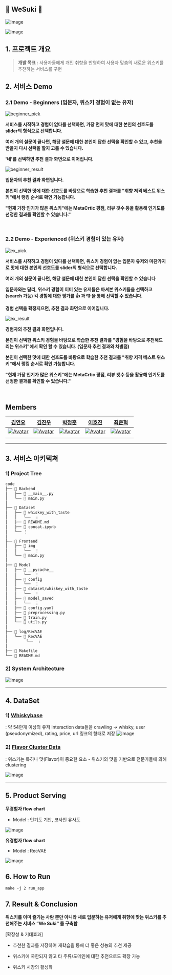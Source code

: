 ## 🥃 WeSuki 🥃 

![image](https://user-images.githubusercontent.com/99862931/172769705-45084dbc-6d42-431f-a1f5-9a70adf272fb.png)

![image](https://user-images.githubusercontent.com/99862931/172769788-51c804c3-bb96-460b-a916-a8df2e58c95c.png)




##  1. 프로젝트 개요



> **개발 목표** : 사용자들에게 개인 취향을 반영하여 사용자 맞춤의 새로운 위스키를 추천하는 서비스를 구현


## 2. 서비스 Demo

### 2.1 Demo - Beginners (입문자, 위스키 경험이 없는 유저)

![beginner_pick](https://user-images.githubusercontent.com/69205130/172971804-9cb62391-4c38-492e-b5bf-387223f64e50.gif)

**서비스를 시작하고 경험이 없다를 선택하면, 가장 먼저 맛에 대한 본인의 선호도를 slider의 형식으로 선택합니다.**

**여러 개의 설문이 끝나면, 해당 설문에 대한 본인이 답한 선택을 확인할 수 있고, 추천을 받을지 다시 선택을 할지 고를 수 있습니다.**

**'네'를 선택하면 추천 결과 화면으로 이어집니다.**


![beginner_result](https://user-images.githubusercontent.com/69205130/172971812-ff42b4d0-3d3e-41b1-8f2f-6cc21ec126e3.gif)

**입문자의 추천 결과 화면입니다.**

**본인이 선택한 맛에 대한 선호도를 바탕으로 학습한 추천 결과를 "취향 저격 베스트 위스키"에서 랭킹 순서로 확인 가능합니다.**

**"현재 가장 인기가 많은 위스키"에는 MetaCrtic 평점, 리뷰 갯수 등을 활용해 인기도를 선정한 결과를 확인할 수 있습니다."**

<br>

### 2.2 Demo - Experienced (위스키 경험이 있는 유저)

![ex_pick](https://user-images.githubusercontent.com/69205130/172971824-ccf6fa50-74c1-41e6-9927-b3dcacad9118.gif)

**서비스를 시작하고 경험이 있다를 선택하면, 위스키 경험이 없는 입문자 유저와 마찬가지로 맛에 대한 본인의 선호도를 slider의 형식으로 선택합니다.**

**여러 개의 설문이 끝나면, 해당 설문에 대한 본인이 답한 선택을 확인할 수 있습니다**

**입문자와는 달리, 위스키 경험이 이미 있는 유저들은 마셔본 위스키들을 선택하고(search 가능) 각 경험에 대한 평가를 👍 과 👎 을 통해 선택할 수 있습니다.**

**경험 선택을 확정지으면, 추천 결과 화면으로 이어집니다.**


![ex_result](https://user-images.githubusercontent.com/69205130/172971836-e799cb2d-aa15-40f7-816c-c0b45bd1a8e8.gif)

**경험자의 추천 결과 화면입니다.**

**본인이 선택한 위스키 경험을 바탕으로 학습한 추천 결과를 "경험을 바탕으로 추천해드리는 위스키"에서 확인 할 수 있습니다. (입문자 추천 결과와 차별점)**

**본인이 선택한 맛에 대한 선호도를 바탕으로 학습한 추천 결과를 "취향 저격 베스트 위스키"에서 랭킹 순서로 확인 가능합니다.**

**"현재 가장 인기가 많은 위스키"에는 MetaCrtic 평점, 리뷰 갯수 등을 활용해 인기도를 선정한 결과를 확인할 수 있습니다."**

<br>

## Members

|                                                  [김연요](https://github.com/arkdusdyk)                                                   |                                                                          [김진우](https://github.com/Jinu-uu)                                                                           |                                                 [박정훈](https://github.com/iksadNorth)                                                  |                                                                        [이호진](https://github.com/ili0820)                                                                         |                                                                         [최준혁](https://github.com/JHchoiii)                                                                         |
| :-------------------------------------------------------------------------------------------------------: | :-------------------------------------------------------------------------------------------------------------------------------------------------------: | :-----------------------------------------------------------------------------------------------------: | :---------------------------------------------------------------------------------------------------------------------------------------------------: | :----------------------------------------------------------------------------------------------------------------------------------------------------: |
| [![Avatar](https://avatars.githubusercontent.com/u/69205130?s=400&u=a14d779da6a9023a45e60e44072436d356a9461c&v=4)](https://github.com/arkdusdyk) | [![Avatar](https://avatars.githubusercontent.com/u/82719310?v=4)](https://github.com/Jinu-uu) | [![Avatar](https://avatars.githubusercontent.com/u/66674140?v=4)](https://github.com/iksadNorth) | [![Avatar](https://avatars.githubusercontent.com/u/65278309?v=4)](https://github.com/ili0820) | [![Avatar](https://avatars.githubusercontent.com/u/99862931?v=4)](https://github.com/JHchoiii) |
|  | | |  |  |

---

## 3. 서비스 아키텍쳐

### 1) Project Tree
```bash
code
├── 📁 Backend
│   ├── 💾 __main__.py 
│   └── 💾 main.py 
│   
├── 📁 Dataset
│   ├── 📁 whiskey_with_taste
│   │   └──  ⋮
│   ├── 💾 README.md
│   ├── 💾 concat.ipynb
│   └── ⋮
│
├── 📁 Frontend
│   ├── 📁 img
│   │   └──  ⋮
│   └── 💾 main.py
│
├── 📁 Model
│   ├── 📁 __pycache__
│   │   └──  ⋮
│   ├── 📁 config
│   │   └──  ⋮
│   ├── 📁 dataset/whiskey_with_taste
│   │   └──  ⋮
│   ├── 📁 model_saved
│   │   └──  ⋮
│   ├── 💾 config.yaml   
│   ├── 💾 preprocessing.py
│   ├── 💾 train.py
│   └── 💾 utils.py
│
├── 📁 log/RecVAE
│   └── 📁 RecVAE
│        └──  ⋮
│
├── 💾 Makefile
└── 💾 README.md
```

### 2) System Architecture

![image](https://user-images.githubusercontent.com/99862931/172770644-c334dc94-fa7a-4818-a13e-748172fec4ba.png)



---

## 4. DataSet


### 1) [Whiskybase](https://whiskybase.com)
: 약 54만개 이상의 유저 interaction data들을 crawling -> whisky, user (pseudonymized), rating, price, url 링크의 형태로 저장
 ![image](https://user-images.githubusercontent.com/99862931/172775752-cddfc09b-015a-4e80-9391-c1b26439de0b.png)


### 2) [Flavor Cluster Data](https://whiskyanalysis.com)
 : 위스키는 특히나 맛(Flavor)이 중요한 요소 - 위스키의 맛을 기반으로 전문가들에 의해 clustering

![image](https://user-images.githubusercontent.com/99862931/172775587-ccd5afd5-9810-42fa-ac22-b4e596e54b19.png)



---

## 5. Product Serving



**무경험자 flow chart**
- Model : 인기도 기반, 코사인 유사도

![image](https://user-images.githubusercontent.com/99862931/173078329-497a306b-cc2f-4443-9027-585a0d961e51.png)


**유경험자 flow chart**
- Model : RecVAE

![image](https://user-images.githubusercontent.com/99862931/173078121-f8857a0b-efe2-4285-a84a-ab0add3359b8.png)

## 6. ****How to Run****

```
make -j 2 run_app
```

## 7. Result & Conclusion

**위스키를 이미 즐기는 사람 뿐만 아니라 새로 입문하는 유저에게
취향에 맞는 위스키를 추천해주는 서비스 “We Suki“ 를 구축함**

[확장성 & 기대효과] 
- 추천한 결과를 저장하여 재학습을 통해 더 좋은 성능의 추천 제공

- 위스키에 국한되지 않고 타 주류/도메인에 대한 추천으로도 확장 가능

- 위스키 시장의 활성화






